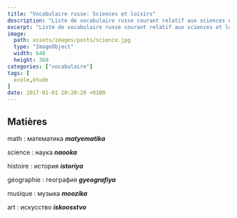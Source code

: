 ```yaml
---
title: "Vocabulaire russe: Sciences et loisirs"
description: "Liste de vocabulaire russe courant relatif aux sciences et loisirs."
excerpt: "Liste de vocabulaire russe courant relatif aux sciences et loisirs."
image:
  path: assets/images/posts/science.jpg
  type: "ImageObject"
  width: 640
  height: 360
categories: ["vocabulaire"]
tags: [
  ecole,étude
]
date: 2017-01-01 20:20:20 +0100
---
```


## Matières

math
: математика
*__matyematika__*

science
: наука
*__naooka__*

histoire
: история
*__istoriya__*

géographie
: география
*__gyeografiya__*

musique
: музыка
*__moozika__*

art
: искусство
*__iskoosstvo__*
